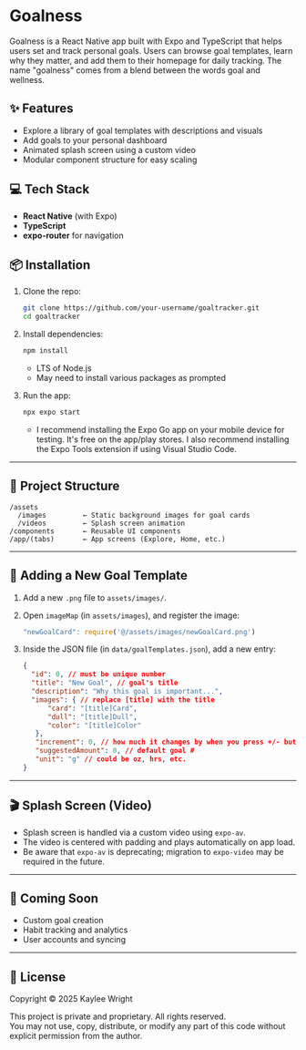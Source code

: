 # Goalness

Goalness is a React Native app built with Expo and TypeScript that helps users set and track personal goals. Users can browse goal templates, learn why they matter, and add them to their homepage for daily tracking. The name "goalness" comes from a blend between the words goal and wellness. 

## ✨ Features

* Explore a library of goal templates with descriptions and visuals
* Add goals to your personal dashboard
* Animated splash screen using a custom video
* Modular component structure for easy scaling

## 💻 Tech Stack

* **React Native** (with Expo)
* **TypeScript**
* **expo-router** for navigation

## 📦 Installation

1. Clone the repo:

   ```bash
   git clone https://github.com/your-username/goaltracker.git
   cd goaltracker
   ```

2. Install dependencies:

   ```bash
   npm install
   ```
   - LTS of Node.js
   - May need to install various packages as prompted

3. Run the app:

   ```bash
   npx expo start
   ```
   - I recommend installing the Expo Go app on your mobile device for testing. It's free on the app/play stores. I also recommend installing the Expo Tools extension if using Visual Studio Code.

---

## 📁 Project Structure

```
/assets
  /images         ← Static background images for goal cards
  /videos         ← Splash screen animation
/components       ← Reusable UI components
/app/(tabs)       ← App screens (Explore, Home, etc.)
```

---

## 🤩 Adding a New Goal Template

1. Add a new `.png` file to `assets/images/`.

2. Open `imageMap` (in `assets/images`), and register the image:

   ```ts
   "newGoalCard": require('@/assets/images/newGoalCard.png')
   ```

3. Inside the JSON file (in `data/goalTemplates.json`), add a new entry:

   ```json
   {
     "id": 0, // must be unique number
     "title": "New Goal", // goal's title
     "description": "Why this goal is important...",
     "images": { // replace [title] with the title
         "card": "[title]Card",
         "dull": "[title]Dull",
         "color": "[title]Color"
      },
      "increment": 0, // how much it changes by when you press +/- buttons
      "suggestedAmount": 0, // default goal #
      "unit": "g" // could be oz, hrs, etc.
   }
   ```


---

## 🎬 Splash Screen (Video)

* Splash screen is handled via a custom video using `expo-av`.
* The video is centered with padding and plays automatically on app load.
* Be aware that `expo-av` is deprecating; migration to `expo-video` may be required in the future.

---

## 🔮 Coming Soon

* Custom goal creation
* Habit tracking and analytics
* User accounts and syncing

---

## 🚫 License

Copyright © 2025 Kaylee Wright

This project is private and proprietary. All rights reserved.  
You may not use, copy, distribute, or modify any part of this code without explicit permission from the author.

